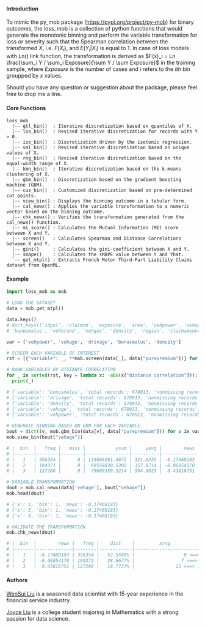 #### Introduction

To mimic the py\_mob package (https://pypi.org/project/py-mob) for binary outcomes, the loss\_mob is a collection of python functions that would generate the monotonic binning and perform the variable transformation for loss or severity such that the Spearman correlation between the transformed $X$, i.e. $F(X_i)$, and $E(Y_i | X_i)$ is equal to 1. In case of loss models with $Ln()$ link function, the transformation is derived as $F(x)_i = Ln \frac{\sum_i Y / \sum_i Exposure}{\sum Y / \sum Exposure}$ in the training sample, where $Exposure$ is the number of cases and $i$ refers to the $ith$ bin groupped by $x$ values.  

Should you have any question or suggestion about the package, please feel free to drop me a line. 

#### Core Functions

```
loss_mob
  |-- qtl_bin()  : Iterative discretization based on quantiles of X.  
  |-- los_bin()  : Revised iterative discretization for records with Y > 0.
  |-- iso_bin()  : Discretization driven by the isotonic regression. 
  |-- val_bin()  : Revised iterative discretization based on unique values of X.  
  |-- rng_bin()  : Revised iterative discretization based on the equal-width range of X.  
  |-- kmn_bin()  : Iterative discretization based on the k-means clustering of X.  
  |-- gbm_bin()  : Discretization based on the gradient boosting machine (GBM).  
  |-- cus_bin()  : Customized discretization based on pre-determined cut points.  
  |-- view_bin() : Displays the binning outcome in a tabular form. 
  |-- cal_newx() : Applies the variable transformation to a numeric vector based on the binning outcome.
  |-- chk_newx() : Verifies the transformation generated from the cal_newx() function.
  |-- mi_score() : Calculates the Mutual Information (MI) score between X and Y.
  |-- screen()   : Calculates Spearman and Distance Correlations between X and Y.
  |-- gini()     : Calculates the gini-coefficient between X and Y.
  |-- smape()    : Calculates the sMAPE value between Y and Yhat.
  `-- get_mtpl() : Extracts French Motor Third-Part Liability Claims dataset from OpenML.
```

#### Example

```python
import loss_mob as mob

# LOAD THE DATASET
data = mob.get_mtpl()

data.keys()
# dict_keys(['idpol', 'claimnb', 'exposure', 'area', 'vehpower', 'vehage', 'drivage', 
# 'bonusmalus', 'vehbrand', 'vehgas', 'density', 'region', 'claimamount', 'purepremium'])

var = ['vehpower', 'vehage', 'drivage', 'bonusmalus', 'density']

# SCREEN EACH VARIABLE OF INTEREST
rst = [{"variable": _, **mob.screen(data[_], data["purepremium"])} for _ in var]

# RANK VARIABLES BY DISTANCE CORRELATION
for _ in sorted(rst, key = lambda x: -abs(x["distance correlation"])):
  print(_)

# {'variable': 'bonusmalus', 'total records': 678013, 'nonmissing records': 678013, 'missing percent': 0.0, 'unique value count': 115, 'coefficient of variation': 0.26165082, 'spearman correlation': 0.05716908, 'distance correlation': 0.0434537}
# {'variable': 'drivage', 'total records': 678013, 'nonmissing records': 678013, 'missing percent': 0.0, 'unique value count': 83, 'coefficient of variation': 0.31071883, 'spearman correlation': -0.004906, 'distance correlation': 0.01428907}
# {'variable': 'density', 'total records': 678013, 'nonmissing records': 678013, 'missing percent': 0.0, 'unique value count': 1607, 'coefficient of variation': 2.20854394, 'spearman correlation': 0.02022122, 'distance correlation': 0.01106909}
# {'variable': 'vehage', 'total records': 678013, 'nonmissing records': 678013, 'missing percent': 0.0, 'unique value count': 78, 'coefficient of variation': 0.80437458, 'spearman correlation': 0.01952645, 'distance correlation': 0.01080137}
# {'variable': 'vehpower', 'total records': 678013, 'nonmissing records': 678013, 'missing percent': 0.0, 'unique value count': 12, 'coefficient of variation': 0.31774149, 'spearman correlation': 0.00230745, 'distance correlation': 0.00356986}

# GENERATE BINNING BASED ON GBM FOR EACH VARIABLE
bout = dict((v, mob.gbm_bin(data[v], data["purepremium"])) for v in var)
mob.view_bin(bout["vehage"])

# |  bin  |   freq |   miss |           ysum |     yavg |        newx |         rule              |
# |-------|--------|--------|----------------|----------|-------------|---------------------------|
# |   1   | 356354 |      0 | 114686591.4672 | 321.8333 | -0.17468183 | $X$ <= 6                  |
# |   2   | 194371 |      0 |  69559830.5303 | 357.8714 | -0.06854178 | $X$ > 6 and $X$ <= 12     |
# |   3   | 127288 |      0 |  75609359.3214 | 594.0023 |  0.43816751 | $X$ > 12                  |

# VARIABLE TRANSFORMATION
dout = mob.cal_newx(data['vehage'], bout["vehage"])
mob.head(dout)

# {'x': 1, 'bin': 1, 'newx': -0.17468183}
# {'x': 5, 'bin': 1, 'newx': -0.17468183}
# {'x': 0, 'bin': 1, 'newx': -0.17468183}

# VALIDATE THE TRANSFORMATION
mob.chk_newx(dout)

# |  bin  |        newx |   freq |    dist    |         xrng              |
# |-------|-------------|--------|------------|---------------------------|
# |   1   | -0.17468183 | 356354 |   52.5586% |                  0 <==> 6 |
# |   2   | -0.06854178 | 194371 |   28.6677% |                 7 <==> 12 |
# |   3   |  0.43816751 | 127288 |   18.7737% |               13 <==> 100 |
```

####  Authors

[WenSui Liu](mailto:liuwensui@gmail.com) is a seasoned data scientist with 15-year experience in the financial service industry. 

[Joyce Liu](mailto:joyce.jl.liu@gmail.com) is a college student majoring in Mathematics with a strong passion for data science.
